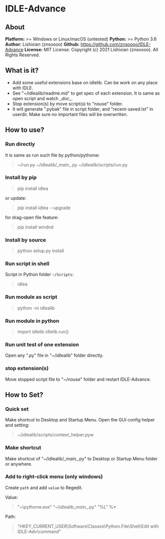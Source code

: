 # IDLE-Advance

## About

__Platform:__ >= Windows or Linux/macOS (untested)
__Python:__ >= Python 3.6
__Author:__ Lishixian (znsoooo)
__Github:__ https://github.com/znsoooo/IDLE-Advance
__License:__ MIT License. Copyright (c) 2021 Lishixian (znsoooo). All Rights Reserved.


## What is it?
- Add some useful extensions base on idlelib. Can be work on any place with IDLE.
- See "~/idlealib/readme.md" to get spec of each extension. It is same as open script and watch \__doc__.
- Stop extension(s) by move script(s) to "nouse" folder.
- It will generate ".pybak" file in script folder, and "recent-saved.lst" in userdir. Make sure no important files will be overwritten.


## How to use?

### Run directly
It is same as run such file by python/pythonw:
> ~/run.py
> ~/idlealib/\__main__.py
> ~/idlealib/scripts/run.py

### Install by pip
> pip install idlea

or update:
> pip install idlea --upgrade

for drag-open file feature:
> pip install windnd

### Install by source
> python setup.py install

### Run script in shell
Script in Python folder `~/Scripts`:
> idlea

### Run module as script
> python -m idlealib

### Run module in python
> import idlelib
> idlelib.run()

### Run unit test of one extension
Open any ".py" file in "~/idlealib" folder directly.

### stop extension(s)
Move stopped script file to "~/nouse" folder and restart IDLE-Advance.


## How to Set?

### Quick set
Make shortcut to Desktop and Startup Menu.
Open the GUI config helper and setting:
> ~/idlealib/scripts/context_helper.pyw

### Make shortcut
Make shortcut of "~/idlealib/\__main__.py" to Desktop or Startup Menu folder or anywhere.

### Add to right-click menu (only windows)
Create `path` and add `value` to Regedit.

Value:
> "~\pythonw.exe" "~\idlealib\__main__.py" "%L" %*

Path:
> "HKEY_CURRENT_USER\Software\Classes\Python.File\Shell\Edit with IDLE-Adv\command"
